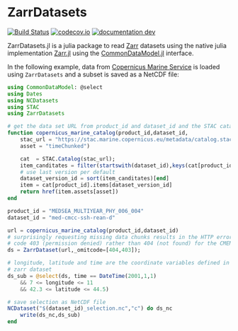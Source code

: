 # ZarrDatasets

[![Build Status](https://github.com/JuliaGeo/ZarrDatasets.jl/workflows/CI/badge.svg)](https://github.com/JuliaGeo/ZarrDatasets.jl/actions)
[![codecov.io](http://codecov.io/github/JuliaGeo/ZarrDatasets.jl/coverage.svg?branch=main)](http://app.codecov.io/github/JuliaGeo/ZarrDatasets.jl?branch=main)
[![documentation dev](https://img.shields.io/badge/docs-dev-blue.svg)](https://juliageo.github.io/ZarrDatasets.jl/dev/)


ZarrDatasets.jl is a julia package to read [Zarr](https://zarr.dev/) datasets using the native julia implementation [Zarr.jl](https://github.com/JuliaIO/Zarr.jl)
using the [CommonDataModel.jl](https://github.com/JuliaGeo/CommonDataModel.jl) interface.

In the following example, data from [Copernicus Marine Service](https://marine.copernicus.eu/) is loaded using `ZarrDatasets` and a subset
is saved as a NetCDF file:


```julia
using CommonDataModel: @select
using Dates
using NCDatasets
using STAC
using ZarrDatasets

# get the data set URL from product_id and dataset_id and the STAC catalog
function copernicus_marine_catalog(product_id,dataset_id,
    stac_url = "https://stac.marine.copernicus.eu/metadata/catalog.stac.json",
    asset = "timeChunked")

    cat  = STAC.Catalog(stac_url);
    item_canditates = filter(startswith(dataset_id),keys(cat[product_id].items))
    # use last version per default
    dataset_version_id = sort(item_canditates)[end]
    item = cat[product_id].items[dataset_version_id]
    return href(item.assets[asset])
end

product_id = "MEDSEA_MULTIYEAR_PHY_006_004"
dataset_id = "med-cmcc-ssh-rean-d"

url = copernicus_marine_catalog(product_id,dataset_id)
# surprisingly requesting missing data chunks results in the HTTP error
# code 403 (permission denied) rather than 404 (not found) for the CMEMS server.
ds = ZarrDataset(url,_omitcode=[404,403]);

# longitude, latitude and time are the coordinate variables defined in the
# zarr dataset
ds_sub = @select(ds, time == DateTime(2001,1,1)
    && 7 <= longitude <= 11
    && 42.3 <= latitude <= 44.5)

# save selection as NetCDF file
NCDataset("$(dataset_id)_selection.nc","c") do ds_nc
    write(ds_nc,ds_sub)
end
```
